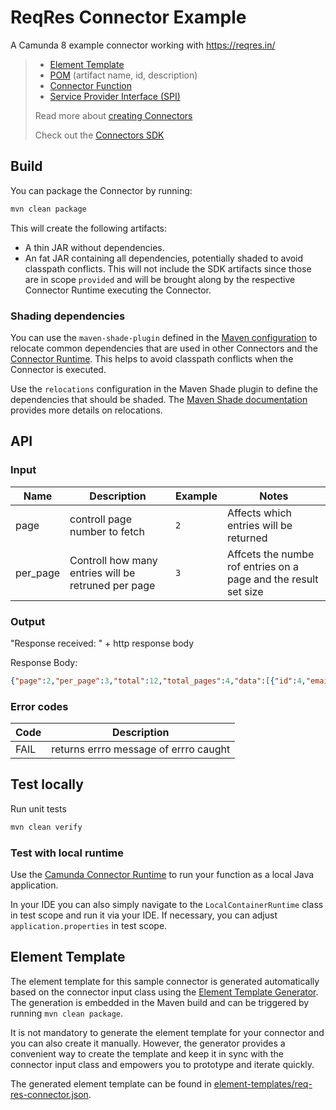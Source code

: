 # ReqRes Connector Example

A Camunda 8 example connector working with https://reqres.in/


> * [Element Template](./element-templates/template-connector.json)
> * [POM](./pom.xml) (artifact name, id, description)
> * [Connector Function](src/main/java/io/camunda/example/ReqResConnectorFunction.java)
> * [Service Provider Interface (SPI)](./src/main/resources/META-INF/services/io.camunda.connector.api.outbound.OutboundConnectorFunction)
> 
> Read more about [creating Connectors](https://docs.camunda.io/docs/components/connectors/custom-built-connectors/connector-sdk/#creating-a-custom-connector)
>
> Check out the [Connectors SDK](https://github.com/camunda/connector-sdk)


## Build

You can package the Connector by running:

```bash
mvn clean package
```

This will create the following artifacts:

- A thin JAR without dependencies.
- An fat JAR containing all dependencies, potentially shaded to avoid classpath conflicts. This will not include the SDK artifacts since those are in scope `provided` and will be brought along by the respective Connector Runtime executing the Connector.

### Shading dependencies

You can use the `maven-shade-plugin` defined in the [Maven configuration](./pom.xml) to relocate common dependencies
that are used in other Connectors and the [Connector Runtime](https://github.com/camunda-community-hub/spring-zeebe/tree/master/connector-runtime#building-connector-runtime-bundles).
This helps to avoid classpath conflicts when the Connector is executed. 

Use the `relocations` configuration in the Maven Shade plugin to define the dependencies that should be shaded.
The [Maven Shade documentation](https://maven.apache.org/plugins/maven-shade-plugin/examples/class-relocation.html) 
provides more details on relocations.

## API

### Input

| Name     | Description      | Example           | Notes                                                                      |
|----------|------------------|-------------------|----------------------------------------------------------------------------|
| page | controll page number to fetch    | `2`           |  Affects which entries will be returned |
| per_page    | Controll how many entries will be retruned per page | `3` | Affcets the numbe rof entries on a page and the result set size |

### Output

"Response received: " + http response body

Response Body: 
```json
{"page":2,"per_page":3,"total":12,"total_pages":4,"data":[{"id":4,"email":"eve.holt@reqres.in","first_name":"Eve","last_name":"Holt","avatar":"https://reqres.in/img/faces/4-image.jpg"},{"id":5,"email":"charles.morris@reqres.in","first_name":"Charles","last_name":"Morris","avatar":"https://reqres.in/img/faces/5-image.jpg"},{"id":6,"email":"tracey.ramos@reqres.in","first_name":"Tracey","last_name":"Ramos","avatar":"https://reqres.in/img/faces/6-image.jpg"}],"support":{"url":"https://reqres.in/#support-heading","text":"To keep ReqRes free, contributions towards server costs are appreciated!"}}
```

### Error codes

| Code | Description                                |
|------|--------------------------------------------|
| FAIL | returns errro message of errro caught      |

## Test locally

Run unit tests

```bash
mvn clean verify
```

### Test with local runtime

Use the [Camunda Connector Runtime](https://github.com/camunda-community-hub/spring-zeebe/tree/master/connector-runtime#building-connector-runtime-bundles) to run your function as a local Java application.

In your IDE you can also simply navigate to the `LocalContainerRuntime` class in test scope and run it via your IDE.
If necessary, you can adjust `application.properties` in test scope.

## Element Template

The element template for this sample connector is generated automatically based on the connector
input class using the [Element Template Generator](https://github.com/camunda/connectors/tree/main/element-template-generator/core).
The generation is embedded in the Maven build and can be triggered by running `mvn clean package`.

It is not mandatory to generate the element template for your connector and you can also create it manually.
However, the generator provides a convenient way to create the template and keep it in sync with the connector input class
and empowers you to prototype and iterate quickly.

The generated element template can be found in [element-templates/req-res-connector.json](./element-templates/req-res-connector.json).
